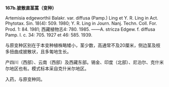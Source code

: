 **167b.披散直茎蒿（变种）**

Artemisia edgeworthii Balakr. var. diffusa (Pamp.) Ling et Y. R. Ling in Act. Phytotax. Sin. 18(4): 509. 1980; Y. R. Ling in Journ. Nanj. Techn. Coll. For. Prod. 1: 84. 1981; 西藏植物志4: 780. 1985. ——A. stricza Edgew. f. diffusa Pamp. l. c. 34: 705. 1927 et 46: 585. 1939.

与原变种区别在于本变种植株略矮小，茎少数，高通常不及20厘米，侧边茎及枝多扭曲成披散状，且多匍地生长。

产四川（西部）、云南（西部）及西藏东部。锡金、印度（北部）、尼泊尔、克什米尔地区也有。模式标本采自克什米尔地区。

入药，与原变种同。

